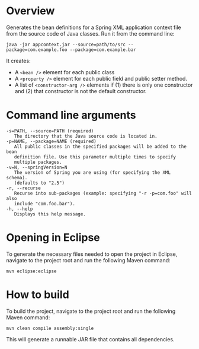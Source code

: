 # Overview

Generates the bean definitions for a Spring XML application context file from the source code of Java classes.  Run it from the command line:

    java -jar appcontext.jar --source=path/to/src --package=com.example.foo --package=com.example.bar
    
It creates:

 *   A `<bean />` element for each public class
 *   A `<property />` element for each public field and public setter method.
 *   A list of `<constructor-arg />` elements if (1) there is only one constructor and (2) that constructor is not the default constructor.

# Command line arguments

    -s=PATH, --source=PATH (required)
       The directory that the Java source code is located in.
    -p=NAME, --package=NAME (required)
       All public classes in the specified packages will be added to the bean
       definition file. Use this parameter multiple times to specify
       multiple packages.
    -v=N, --springVersion=N
       The version of Spring you are using (for specifying the XML schema).
       (defaults to "2.5")
    -r, --recurse
       Recurse into sub-packages (example: specifying "-r -p=com.foo" will also
       include "com.foo.bar").
    -h, --help
       Displays this help message.

# Opening in Eclipse

To generate the necessary files needed to open the project in Eclipse, navigate to the project root and run the following Maven command:

    mvn eclipse:eclipse

# How to build

To build the project, navigate to the project root and run the following Maven command:

    mvn clean compile assembly:single
    
This will generate a runnable JAR file that contains all dependencies.

